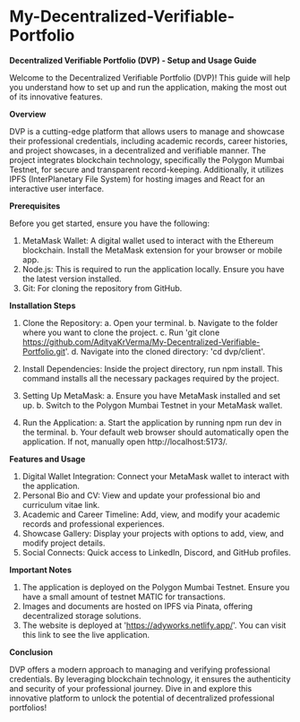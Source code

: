 # My-Decentralized-Verifiable-Portfolio

**Decentralized Verifiable Portfolio (DVP) - Setup and Usage Guide**

Welcome to the Decentralized Verifiable Portfolio (DVP)! This guide will help you understand how to set up and run the application, making the most out of its innovative features.


**Overview**

DVP is a cutting-edge platform that allows users to manage and showcase their professional credentials, including academic records, career histories, and project showcases, in a decentralized and verifiable manner. The project integrates blockchain technology, specifically the Polygon Mumbai Testnet, for secure and transparent record-keeping. Additionally, it utilizes IPFS (InterPlanetary File System) for hosting images and React for an interactive user interface.


**Prerequisites**

Before you get started, ensure you have the following:
1. MetaMask Wallet: A digital wallet used to interact with the Ethereum blockchain. Install the MetaMask extension for your browser or mobile app.
2. Node.js: This is required to run the application locally. Ensure you have the latest version installed.
3. Git: For cloning the repository from GitHub.


**Installation Steps**

1. Clone the Repository:
     a. Open your terminal.
     b. Navigate to the folder where you want to clone the project.
     c. Run 'git clone https://github.com/AdityaKrVerma/My-Decentralized-Verifiable-Portfolio.git'.
     d. Navigate into the cloned directory: 'cd dvp/client'.

2. Install Dependencies: Inside the project directory, run npm install. This command installs all the necessary packages required by the project.

3. Setting Up MetaMask:
     a. Ensure you have MetaMask installed and set up.
     b. Switch to the Polygon Mumbai Testnet in your MetaMask wallet.

4. Run the Application:
     a. Start the application by running npm run dev in the terminal.
     b. Your default web browser should automatically open the application. If not, manually open http://localhost:5173/.


**Features and Usage**

1. Digital Wallet Integration: Connect your MetaMask wallet to interact with the application.
2. Personal Bio and CV: View and update your professional bio and curriculum vitae link.
3. Academic and Career Timeline: Add, view, and modify your academic records and professional experiences.
4. Showcase Gallery: Display your projects with options to add, view, and modify project details.
5. Social Connects: Quick access to LinkedIn, Discord, and GitHub profiles.


**Important Notes**

1. The application is deployed on the Polygon Mumbai Testnet. Ensure you have a small amount of testnet MATIC for transactions.
2. Images and documents are hosted on IPFS via Pinata, offering decentralized storage solutions.
3. The website is deployed at 'https://adyworks.netlify.app/'. You can visit this link to see the live application.


**Conclusion**

DVP offers a modern approach to managing and verifying professional credentials. By leveraging blockchain technology, it ensures the authenticity and security of your professional journey. Dive in and explore this innovative platform to unlock the potential of decentralized professional portfolios!

